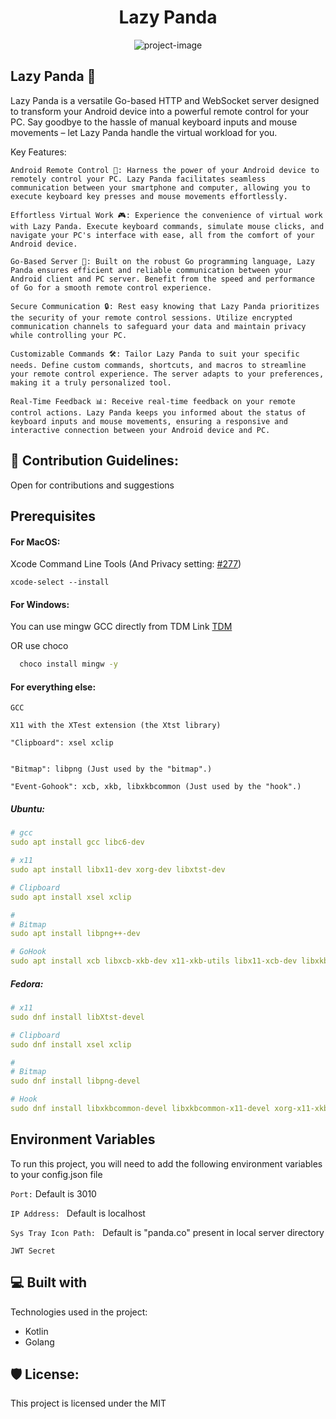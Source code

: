<h1 align="center" id="title">Lazy Panda</h1>

<p align="center"><img src="https://socialify.git.ci/shivarchit/lazy-panda/image?description=1&amp;descriptionEditable=Lazy%20Panda&amp;font=Raleway&amp;forks=1&amp;issues=1&amp;language=1&amp;name=1&amp;owner=1&amp;pattern=Charlie%20Brown&amp;pulls=1&amp;stargazers=1&amp;theme=Dark" alt="project-image"></p>

<h2>
Lazy Panda 🐼
</h2>

Lazy Panda is a versatile Go-based HTTP and WebSocket server designed to transform your Android device into a powerful remote control for your PC. Say goodbye to the hassle of manual keyboard inputs and mouse movements – let Lazy Panda handle the virtual workload for you.

Key Features:

    Android Remote Control 📱: Harness the power of your Android device to remotely control your PC. Lazy Panda facilitates seamless communication between your smartphone and computer, allowing you to execute keyboard key presses and mouse movements effortlessly.

    Effortless Virtual Work 🎮: Experience the convenience of virtual work with Lazy Panda. Execute keyboard commands, simulate mouse clicks, and navigate your PC's interface with ease, all from the comfort of your Android device.

    Go-Based Server 💼: Built on the robust Go programming language, Lazy Panda ensures efficient and reliable communication between your Android client and PC server. Benefit from the speed and performance of Go for a smooth remote control experience.

    Secure Communication 🔒: Rest easy knowing that Lazy Panda prioritizes the security of your remote control sessions. Utilize encrypted communication channels to safeguard your data and maintain privacy while controlling your PC.

    Customizable Commands 🛠️: Tailor Lazy Panda to suit your specific needs. Define custom commands, shortcuts, and macros to streamline your remote control experience. The server adapts to your preferences, making it a truly personalized tool.

    Real-Time Feedback 📊: Receive real-time feedback on your remote control actions. Lazy Panda keeps you informed about the status of keyboard inputs and mouse movements, ensuring a responsive and interactive connection between your Android device and PC.



<h2>🍰 Contribution Guidelines:</h2>

Open for contributions and suggestions

## Prerequisites

#### For MacOS:

Xcode Command Line Tools (And Privacy setting: [#277](https://github.com/go-vgo/robotgo/issues/277))

```
xcode-select --install
```

#### For Windows:

You can use mingw GCC directly from TDM Link
[TDM](https://jmeubank.github.io/tdm-gcc/img/dragon_logo1.gif)

OR use choco
```bash
  choco install mingw -y  
```

#### For everything else:

```
GCC

X11 with the XTest extension (the Xtst library)

"Clipboard": xsel xclip


"Bitmap": libpng (Just used by the "bitmap".)

"Event-Gohook": xcb, xkb, libxkbcommon (Just used by the "hook".)

```

##### Ubuntu:

```yml
# gcc
sudo apt install gcc libc6-dev

# x11
sudo apt install libx11-dev xorg-dev libxtst-dev

# Clipboard
sudo apt install xsel xclip

#
# Bitmap
sudo apt install libpng++-dev

# GoHook
sudo apt install xcb libxcb-xkb-dev x11-xkb-utils libx11-xcb-dev libxkbcommon-x11-dev libxkbcommon-dev

```

##### Fedora:

```yml
# x11
sudo dnf install libXtst-devel

# Clipboard
sudo dnf install xsel xclip

#
# Bitmap
sudo dnf install libpng-devel

# Hook
sudo dnf install libxkbcommon-devel libxkbcommon-x11-devel xorg-x11-xkb-utils-devel

```

    

##  Environment Variables

To run this project, you will need to add the following environment variables to your config.json file

`Port:` Default is 3010

`IP Address: ` Default is localhost

`Sys Tray Icon Path: ` Default is "panda.co" present in local server directory

`JWT Secret` 


  
<h2>💻 Built with</h2>

Technologies used in the project:

*   Kotlin
*   Golang

<h2>🛡️ License:</h2>

This project is licensed under the MIT
